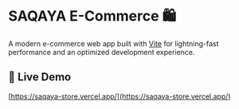 # SAQAYA E-Commerce 🛍️

A modern e-commerce web app built with [Vite](https://vitejs.dev/) for lightning-fast performance and an optimized development experience.

## 🔗 Live Demo
[https://saqaya-store.vercel.app/](https://saqaya-store.vercel.app/)

